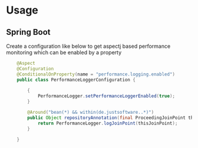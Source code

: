 # Usage

## Spring Boot

Create a configuration like below to get aspectj based performance monitoring which can be enabled by a property

```java
    @Aspect
    @Configuration
    @ConditionalOnProperty(name = "performance.logging.enabled")
    public class PerformanceLoggerConfiguration {
    
        {
            PerformanceLogger.setPerformanceLoggerEnabled(true);
        }

        @Around("bean(*) && within(de.justsoftware..*)")
        public Object repositoryAnnotation(final ProceedingJoinPoint thisJoinPoint) throws Throwable {
            return PerformanceLogger.logJoinPoint(thisJoinPoint);
        }

    }
```
